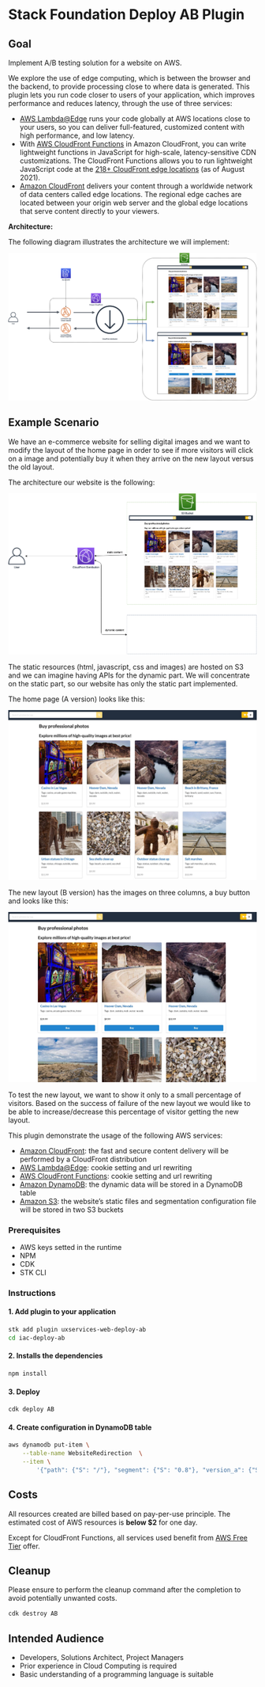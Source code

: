# Stack Foundation Deploy AB Plugin

## Goal

Implement A/B testing solution for a website on AWS.

We explore the use of edge computing, which is between the browser and the backend, to provide processing close to where data is generated. This plugin lets you run code closer to users of your application, which improves performance and reduces latency, through the use of three services:

- [AWS Lambda@Edge](https://aws.amazon.com/lambda/edge) runs your code globally at AWS locations close to your users, so you can deliver full-featured, customized content with high performance, and low latency.
- With [AWS CloudFront Functions](https://docs.aws.amazon.com/AmazonCloudFront/latest/DeveloperGuide/cloudfront-functions.html) in Amazon CloudFront, you can write lightweight functions in JavaScript for high-scale, latency-sensitive CDN customizations. The CloudFront Functions allows you to run lightweight JavaScript code at the [218+ CloudFront edge locations](https://aws.amazon.com/cloudfront/features/?whats-new-cloudfront.sort-by=item.additionalFields.postDateTime&whats-new-cloudfront.sort-order=desc#Global_Edge_Network) (as of August 2021).
- [Amazon CloudFront](https://aws.amazon.com/cloudfront) delivers your content through a worldwide network of data centers called edge locations. The regional edge caches are located between your origin web server and the global edge locations that serve content directly to your viewers.

**Architecture:**

The following diagram illustrates the architecture we will implement:

![Architecture AB](templates/iac-deploy-ab/resources/readme/architecture_module_3_3.png)

## Example Scenario

We have an e-commerce website for selling digital images and we want to modify the layout of the home page in order to see if more visitors will click on a image and potentially buy it when they arrive on the new layout versus the old layout.

The architecture our website is the following:

![General architecture](templates/iac-deploy-ab/resources/readme/architecture.png?width=1024px)

The static resources (html, javascript, css and images) are hosted on S3 and we can imagine having APIs for the dynamic part. We will concentrate on the static part, so our website has only the static part implemented.

The home page (A version) looks like this:

![Homepage - A version](templates/iac-deploy-ab/resources/readme/layout_A.png?width=1024px)

The new layout (B version) has the images on three columns, a buy button and looks like this:

![Homepage - B version](templates/iac-deploy-ab/resources/readme/layout_B.png?width=1024px)

To test the new layout, we want to show it only to a small percentage of visitors. Based on the success of failure of the new layout we would like to be able to increase/decrease this percentage of visitor getting the new layout.

This plugin demonstrate the usage of the following AWS services:

- [Amazon CloudFront](https://aws.amazon.com/cloudfront): the fast and secure content delivery will be performed by a CloudFront distribution
- [AWS Lambda@Edge](https://aws.amazon.com/lambda/edge): cookie setting and url rewriting
- [AWS CloudFront Functions](https://docs.aws.amazon.com/AmazonCloudFront/latest/DeveloperGuide/cloudfront-functions.html): cookie setting and url rewriting
- [Amazon DynamoDB](https://aws.amazon.com/dynamodb): the dynamic data will be stored in a DynamoDB table
- [Amazon S3](https://aws.amazon.com/s3): the website’s static files and segmentation configuration file will be stored in two S3 buckets

### Prerequisites

- AWS keys setted in the runtime
- NPM
- CDK
- STK CLI

### Instructions

#### 1. Add plugin to your application

```bash
stk add plugin uxservices-web-deploy-ab
cd iac-deploy-ab
```

#### 2. Installs the dependencies

```bash
npm install
```

#### 3. Deploy

```bash
cdk deploy AB
```

#### 4. Create configuration in DynamoDB table

```bash
aws dynamodb put-item \
    --table-name WebsiteRedirection  \
    --item \
        '{"path": {"S": "/"}, "segment": {"S": "0.8"}, "version_a": {"S": "index.html"}, "version_b": {"S": "index_b.html"}}'
```

## Costs

All resources created are billed based on pay-per-use principle. The estimated cost of AWS resources is **below $2** for one day.

Except for CloudFront Functions, all services used benefit from [AWS Free Tier](https://aws.amazon.com/free/) offer.

## Cleanup

Please ensure to perform the cleanup command after the completion to avoid potentially unwanted costs.

```bash
cdk destroy AB
```

## Intended Audience

- Developers, Solutions Architect, Project Managers
- Prior experience in Cloud Computing is required
- Basic understanding of a programming language is suitable